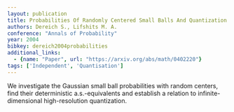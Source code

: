 ```yaml
---
layout: publication
title: Probabilities Of Randomly Centered Small Balls And Quantization In Banach Spaces
authors: Dereich S., Lifshits M. A.
conference: "Annals of Probability"
year: 2004
bibkey: dereich2004probabilities
additional_links:
  - {name: "Paper", url: "https://arxiv.org/abs/math/0402220"}
tags: ['Independent', 'Quantisation']
---
```

We investigate the Gaussian small ball probabilities with random centers, find their deterministic a.s.-equivalents and establish a relation to infinite-dimensional high-resolution quantization.
